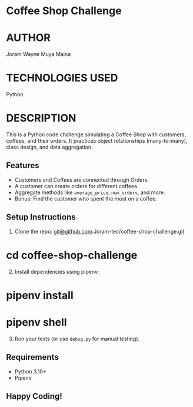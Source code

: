 # Coffee Shop Challenge 


# AUTHOR
Joram Wayne Muya Maina 

# TECHNOLOGIES USED
Python

# DESCRIPTION
This is a Python code challenge simulating a Coffee Shop with customers, coffees, and their orders. It practices object relationships (many-to-many), class design, and data aggregation.




## Features

- Customers and Coffees are connected through Orders.
- A customer can create orders for different coffees.
- Aggregate methods like `average_price`, `num_orders`, and more.
- Bonus: Find the customer who spent the most on a coffee.

## Setup Instructions

1. Clone the repo:
git@github.com:Joram-tec/coffee-shop-challenge.git
# cd coffee-shop-challenge


2. Install dependencies using pipenv:
# pipenv install
# pipenv shell


3. Run your tests (or use `debug.py` for manual testing).

##  Requirements

- Python 3.10+
- Pipenv

## Happy Coding!